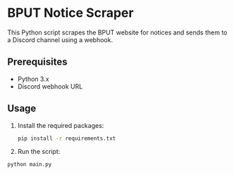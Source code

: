 # BPUT Notice Scraper

This Python script scrapes the BPUT website for notices and sends them to a Discord channel using a webhook.

## Prerequisites

- Python 3.x
- Discord webhook URL


## Usage

1. Install the required packages:

    ```bash
    pip install -r requirements.txt
    ```

2. Run the script:

```bash
python main.py
